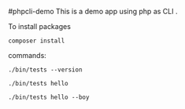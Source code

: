 #phpcli-demo
This is a demo app using php as CLI .

To install packages

`composer install`

commands:

`./bin/tests --version`

`./bin/tests hello`

`./bin/tests hello --boy`
